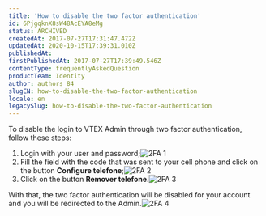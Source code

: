 ```yaml
---
title: 'How to disable the two factor authentication'
id: 6PjgqknX8sW48AcEYA8eMg
status: ARCHIVED
createdAt: 2017-07-27T17:31:47.472Z
updatedAt: 2020-10-15T17:39:31.010Z
publishedAt: 
firstPublishedAt: 2017-07-27T17:39:49.546Z
contentType: frequentlyAskedQuestion
productTeam: Identity
author: authors_84
slugEN: how-to-disable-the-two-factor-authentication
locale: en
legacySlug: how-to-disable-the-two-factor-authentication
---
```


To disable the login to VTEX Admin through two factor authentication, follow these steps:

1. Login with your user and password;![2FA 1](//images.contentful.com/alneenqid6w5/4cgNDZ16dGoQGKK6MKeK0m/8afc25a77f0e1554a03a788de5bc19bb/2FA_1.png)
2. Fill the field with the code that was sent to your cell phone and click on the button **Configure telefone**;![2FA 2](//images.contentful.com/alneenqid6w5/4uMb0UXDNSMa4sMAOSMMaO/2a4eb422eccd35fc4a491018c4cc1517/2FA_2.png)
3. Click on the button **Remover telefone**.![2FA 3](//images.contentful.com/alneenqid6w5/1p3qDi9viUgWqWCAyiuom0/456e8eefa5fc1f5dc845f9715e120304/2FA_3.png)

With that, the two factor authentication will be disabled for your account and you will be redirected to the Admin.![2FA 4](//images.contentful.com/alneenqid6w5/5e37R8mEEMuSWwmMAmsGAC/b9caea8225ee2c4421a430553a6f51ad/2FA_4.png)
